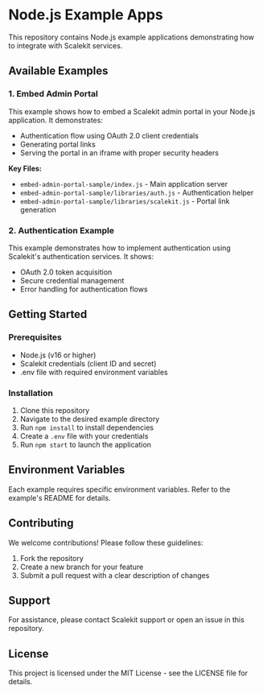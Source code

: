 # Node.js Example Apps

This repository contains Node.js example applications demonstrating how to integrate with Scalekit services.

## Available Examples

### 1. Embed Admin Portal
This example shows how to embed a Scalekit admin portal in your Node.js application. It demonstrates:
- Authentication flow using OAuth 2.0 client credentials
- Generating portal links
- Serving the portal in an iframe with proper security headers

**Key Files:**
- `embed-admin-portal-sample/index.js` - Main application server
- `embed-admin-portal-sample/libraries/auth.js` - Authentication helper
- `embed-admin-portal-sample/libraries/scalekit.js` - Portal link generation

### 2. Authentication Example
This example demonstrates how to implement authentication using Scalekit's authentication services. It shows:
- OAuth 2.0 token acquisition
- Secure credential management
- Error handling for authentication flows

## Getting Started

### Prerequisites
- Node.js (v16 or higher)
- Scalekit credentials (client ID and secret)
- .env file with required environment variables

### Installation
1. Clone this repository
2. Navigate to the desired example directory
3. Run `npm install` to install dependencies
4. Create a `.env` file with your credentials
5. Run `npm start` to launch the application

## Environment Variables
Each example requires specific environment variables. Refer to the example's README for details.

## Contributing
We welcome contributions! Please follow these guidelines:
1. Fork the repository
2. Create a new branch for your feature
3. Submit a pull request with a clear description of changes

## Support
For assistance, please contact Scalekit support or open an issue in this repository.

## License
This project is licensed under the MIT License - see the LICENSE file for details.
